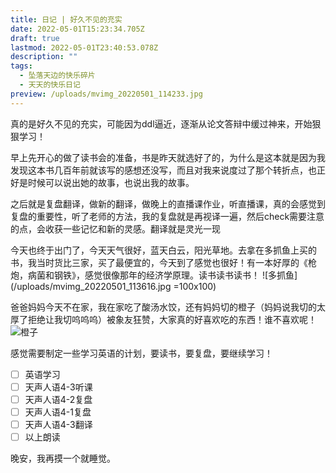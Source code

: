```yaml
---
title: 日记 | 好久不见的充实
date: 2022-05-01T15:23:34.705Z
draft: true
lastmod: 2022-05-01T23:40:53.078Z
description: ""
tags:
  - 坠落天边的快乐碎片
  - 天天的快乐日记
preview: /uploads/mvimg_20220501_114233.jpg
---
```

真的是好久不见的充实，可能因为ddl逼近，逐渐从论文答辩中缓过神来，开始狠狠学习！

早上先开心的做了读书会的准备，书是昨天就选好了的，为什么是这本就是因为我发现这本书几百年前就该写的感想还没写，而且对我来说度过了那个转折点，也正好是时候可以说出她的故事，也说出我的故事。

之后就是复盘翻译，做新的翻译，做晚上的直播课作业，听直播课，真的会感觉到复盘的重要性，听了老师的方法，我的复盘就是再视译一遍，然后check需要注意的点，会收获一些记忆和新的灵感。翻译就是灵光一现

今天也终于出门了，今天天气很好，蓝天白云，阳光草地。去拿在多抓鱼上买的书，我当时货比三家，买了最便宜的，今天到了感觉也很好！有一本好厚的《枪炮，病菌和钢铁》，感觉很像那年的经济学原理。读书读书读书！
![多抓鱼](/uploads/mvimg_20220501_113616.jpg =100x100)

爸爸妈妈今天不在家，我在家吃了酸汤水饺，还有妈妈切的橙子（妈妈说我切的太厚了拒绝让我切呜呜呜）被象友狂赞，大家真的好喜欢吃的东西！谁不喜欢呢！
![橙子](/uploads/mvimg_20220501_153801.jpg)

感觉需要制定一些学习英语的计划，要读书，要复盘，要继续学习！

- [ ] 英语学习
- [ ] 天声人语4-3听课
- [ ] 天声人语4-2复盘
- [ ] 天声人语4-1复盘
- [ ] 天声人语4-3翻译
- [ ] 以上朗读

晚安，我再摸一个就睡觉。